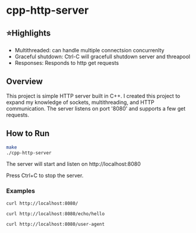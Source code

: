 # cpp-http-server

## ⭐Highlights
- Multithreaded: can handle multiple connectsion concurrenlty
- Graceful shutdown: Ctrl-C will gracefull shutdown server and threapool
- Responses: Responds to http get requests

## Overview
This project is simple HTTP server built in C++. I created this project to expand my knowledge of sockets, multithreading, and HTTP communication. 
The server listens on port '8080' and supports a few get requests.


## How to Run
```bash
make
./cpp-http-server
```
The server will start and listen on http://localhost:8080

Press Ctrl+C to stop the server.
### Examples
```shell
curl http://localhost:8080/

curl http://localhost:8080/echo/hello

curl http://localhost:8080/user-agent
```
